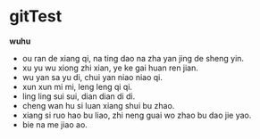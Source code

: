 # gitTest
**wuhu**
- ou ran de xiang qi, na ting dao na zha yan jing de sheng yin.
- xu yu wu xiong zhi xian, ye ke gai huan ren jian.
- wu yan sa yu di, chui yan niao niao qi.
- xun xun mi mi, leng leng qi qi.
- ling ling sui sui, dian dian di di.
- cheng wan hu si luan xiang shui bu zhao.
- xiang si ruo hao bu liao, zhi neng guai wo zhao bu dao jie yao.
- bie na me jiao ao.
